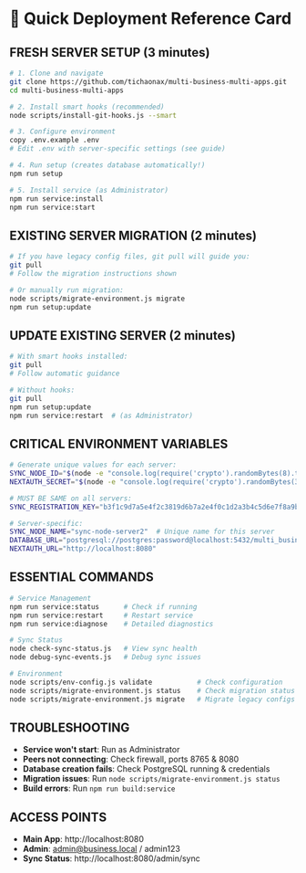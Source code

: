 # 🚀 Quick Deployment Reference Card

## **FRESH SERVER SETUP** (3 minutes)
```bash
# 1. Clone and navigate
git clone https://github.com/tichaonax/multi-business-multi-apps.git
cd multi-business-multi-apps

# 2. Install smart hooks (recommended)
node scripts/install-git-hooks.js --smart

# 3. Configure environment
copy .env.example .env
# Edit .env with server-specific settings (see guide)

# 4. Run setup (creates database automatically!)
npm run setup

# 5. Install service (as Administrator)
npm run service:install
npm run service:start
```

## **EXISTING SERVER MIGRATION** (2 minutes)
```bash
# If you have legacy config files, git pull will guide you:
git pull
# Follow the migration instructions shown

# Or manually run migration:
node scripts/migrate-environment.js migrate
npm run setup:update
```

## **UPDATE EXISTING SERVER** (2 minutes)
```bash
# With smart hooks installed:
git pull
# Follow automatic guidance

# Without hooks:
git pull
npm run setup:update
npm run service:restart  # (as Administrator)
```

## **CRITICAL ENVIRONMENT VARIABLES**
```bash
# Generate unique values for each server:
SYNC_NODE_ID="$(node -e "console.log(require('crypto').randomBytes(8).toString('hex'))")"
NEXTAUTH_SECRET="$(node -e "console.log(require('crypto').randomBytes(32).toString('base64'))")"

# MUST BE SAME on all servers:
SYNC_REGISTRATION_KEY="b3f1c9d7a5e4f2c3819d6b7a2e4f0c1d2a3b4c5d6e7f8a9b0c1d2e3f4a5b6c7"

# Server-specific:
SYNC_NODE_NAME="sync-node-server2"  # Unique name for this server
DATABASE_URL="postgresql://postgres:password@localhost:5432/multi_business_db"
NEXTAUTH_URL="http://localhost:8080"
```

## **ESSENTIAL COMMANDS**
```bash
# Service Management
npm run service:status      # Check if running
npm run service:restart     # Restart service
npm run service:diagnose    # Detailed diagnostics

# Sync Status
node check-sync-status.js   # View sync health
node debug-sync-events.js   # Debug sync issues

# Environment
node scripts/env-config.js validate           # Check configuration
node scripts/migrate-environment.js status    # Check migration status
node scripts/migrate-environment.js migrate   # Migrate legacy configs
```

## **TROUBLESHOOTING**
- **Service won't start**: Run as Administrator
- **Peers not connecting**: Check firewall, ports 8765 & 8080
- **Database creation fails**: Check PostgreSQL running & credentials
- **Migration issues**: Run `node scripts/migrate-environment.js status`
- **Build errors**: Run `npm run build:service`

## **ACCESS POINTS**
- **Main App**: http://localhost:8080
- **Admin**: admin@business.local / admin123
- **Sync Status**: http://localhost:8080/admin/sync